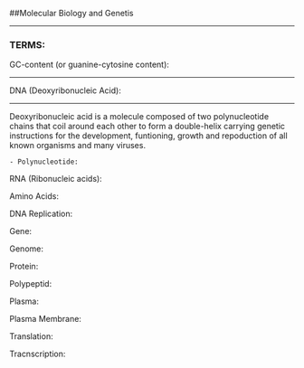 ##Molecular Biology and Genetis
_______________________________




### TERMS:

GC-content (or guanine-cytosine content):
________________________________________

DNA (Deoxyribonucleic Acid):
______________________________

 Deoxyribonucleic acid is a molecule composed of two polynucleotide chains that coil around each other to form a double-helix carrying genetic instructions for the development, funtioning, growth and repoduction of all known organisms and many viruses.

	- Polynucleotide:


RNA (Ribonucleic acids):

Amino Acids:

DNA Replication:

Gene:

Genome:

Protein:


Polypeptid:


Plasma:

Plasma Membrane:

Translation:

Tracnscription:




